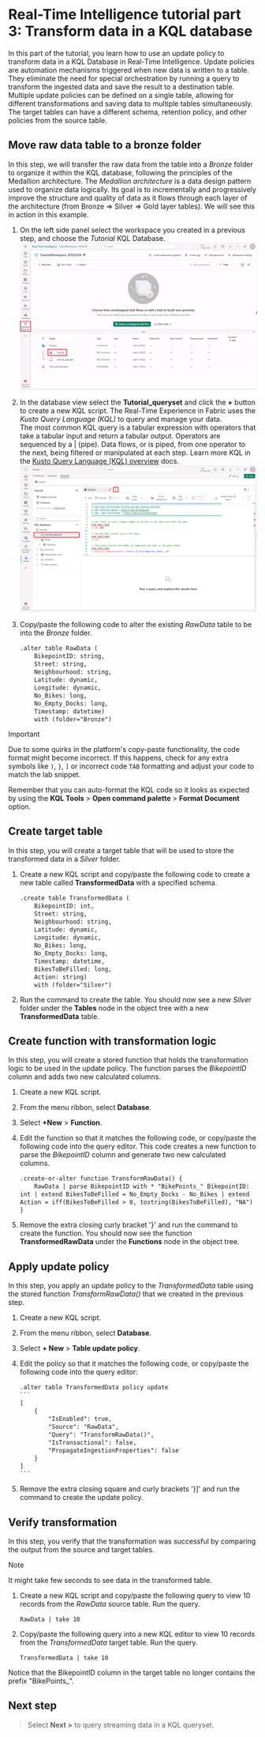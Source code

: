 # Real-Time Intelligence tutorial part 3: Transform data in a KQL database

In this part of the tutorial, you learn how to use an update policy to transform data in a KQL Database in Real-Time Intelligence. Update policies are automation mechanisms triggered when new data is written to a table. They eliminate the need for special orchestration by running a query to transform the ingested data and save the result to a destination table. Multiple update policies can be defined on a single table, allowing for different transformations and saving data to multiple tables simultaneously. The target tables can have a different schema, retention policy, and other policies from the source table.

## Move raw data table to a bronze folder

In this step, we will transfer the raw data from the table into a _Bronze_ folder to organize it within the KQL database, following the principles of the Medallion architecture. The _Medallion architecture_ is a data design pattern used to organize data logically. Its goal is to incrementally and progressively improve the structure and quality of data as it flows through each layer of the architecture (from Bronze ⇒ Silver ⇒ Gold layer tables). We will see this in action in this example.

1. On the left side panel select the workspace you created in a previous step, and choose the _Tutorial_ KQL Database.
![Screenshot showing the workspace elements including the Tutorial KQL Database.](media/workspace-kql-database.png)

2. In the database view select the **Tutorial_queryset** and click the **+** button to create a new KQL script. The Real-Time Experience in Fabric uses the _Kusto Query Language (KQL)_ to query and manage your data.  
The most common KQL query is a tabular expression with operators that take a tabular input and return a tabular output. Operators are sequenced by a | (pipe). Data flows, or is piped, from one operator to the next, being filtered or manipulated at each step. Learn more KQL in the [Kusto Query Language (KQL) overview](https://learn.microsoft.com/en-us/kusto/query/) docs.
![Screenshot showing the KQL database view focusing on the Tutorial queryset.](media/kql-queryset.png)

3. Copy/paste the following code to alter the existing _RawData_ table to be into the _Bronze_ folder.

    ```kusto
    .alter table RawData (
        BikepointID: string,
        Street: string,
        Neighbourhood: string,
        Latitude: dynamic,
        Longitude: dynamic,
        No_Bikes: long,
        No_Empty_Docks: long,
        Timestamp: datetime)
        with (folder="Bronze")
    ```

> [!IMPORTANT]
> Due to some quirks in the platform's copy-paste functionality, the code format might become incorrect. If this happens, check for any extra symbols like `)`, `}`, `]` or incorrect code `TAB` formatting and adjust your code to match the lab snippet.
>
> Remember that you can auto-format the KQL code so it looks as expected by using the **KQL Tools** > **Open command palette** > **Format Document** option.

## Create target table

In this step, you will create a target table that will be used to store the transformed data in a _Silver_ folder.

1. Create a new KQL script and copy/paste the following code to create a new table called **TransformedData** with a specified schema.

    ```kusto
    .create table TransformedData (
        BikepointID: int,
        Street: string,
        Neighbourhood: string,
        Latitude: dynamic,
        Longitude: dynamic,
        No_Bikes: long,
        No_Empty_Docks: long,
        Timestamp: datetime,
        BikesToBeFilled: long,
        Action: string)
        with (folder="Silver")
    ```

2. Run the command to create the table. You should now see a new _Silver_ folder under the **Tables** node in the object tree with a new **TransformedData** table.

## Create function with transformation logic

In this step, you will create a stored function that holds the transformation logic to be used in the update policy. The function parses the _BikepointID_ column and adds two new calculated columns.

1. Create a new KQL script.
2. From the menu ribbon, select **Database**.
3. Select **+New** > **Function**.
4. Edit the function so that it matches the following code, or copy/paste the following code into the query editor. This code creates a new function to parse the _BikepointID_ column and generate two new calculated columns.

    ```kusto
    .create-or-alter function TransformRawData() {
        RawData | parse BikepointID with * "BikePoints_" BikepointID: int | extend BikesToBeFilled = No_Empty_Docks - No_Bikes | extend Action = iff(BikesToBeFilled > 0, tostring(BikesToBeFilled), "NA")
    }
    ```

5. Remove the extra closing curly bracket '}' and run the command to create the function.
    You should now see the function **TransformedRawData** under the **Functions** node in the object tree.

## Apply update policy

In this step, you apply an update policy to the _TransformedData_ table using the stored function _TransformRawData()_ that we created in the previous step.

1. Create a new KQL script.
2. From the menu ribbon, select **Database**.
3. Select **+ New** > **Table update policy**.
4. Edit the policy so that it matches the following code, or copy/paste the following code into the query editor:

    ~~~kusto
    .alter table TransformedData policy update
    ```
    [
        {
            "IsEnabled": true,
            "Source": "RawData",
            "Query": "TransformRawData()",
            "IsTransactional": false,
            "PropagateIngestionProperties": false
        }
    ]
    ```
    ~~~

5. Remove the extra closing square and curly brackets '}]' and run the command to create the update policy.

## Verify transformation

In this step, you verify that the transformation was successful by comparing the output from the source and target tables.

> [!NOTE]
> It might take few seconds to see data in the transformed table.

1. Create a new KQL script and copy/paste the following query to view 10 records from  the _RawData_ source table. Run the query.

    ```kusto
    RawData | take 10
    ```

2. Copy/paste the following query into a new KQL editor to view 10 records from the _TransformedData_ target table. Run the query.

    ```kusto
    TransformedData | take 10
    ```

Notice that the BikepointID column in the target table no longer contains the prefix "BikePoints_".

## Next step

> Select **Next >** to query streaming data in a KQL queryset.

